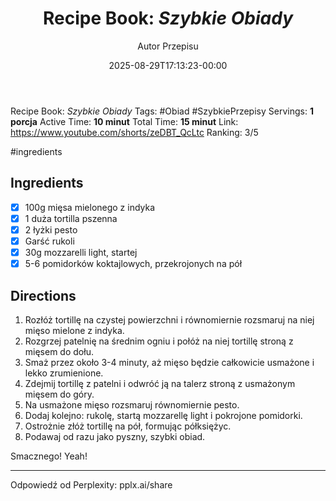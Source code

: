 ﻿---
draft: true
title: "Recipe Book: *Szybkie Obiady*"
author: "Autor Przepisu"
recipe_image: images/recipe-headers/default.avif
date: 2025-08-29T17:13:23-00:00
categories: ["do-kategoryzacji"]
tags: ["draft"]
tagline: "Przepis do sformatowania"
servings: 4
prep_time: 15
cook: true
cook_time: 30
calories: 300
protein: 20
fat: 10
carbohydrate: 25
---
Recipe Book: *Szybkie Obiady*
Tags: #Obiad #SzybkiePrzepisy 
Servings: **1 porcja**
Active Time: **10 minut**
Total Time: **15 minut**
Link: https://www.youtube.com/shorts/zeDBT_QcLtc
Ranking: 3/5

#ingredients 
## Ingredients
- [x] 100g mięsa mielonego z indyka
- [x] 1 duża tortilla pszenna
- [x] 2 łyżki pesto
- [x] Garść rukoli
- [x] 30g mozzarelli light, startej
- [x] 5-6 pomidorków koktajlowych, przekrojonych na pół

## Directions
1. Rozłóż tortillę na czystej powierzchni i równomiernie rozsmaruj na niej mięso mielone z indyka.
2. Rozgrzej patelnię na średnim ogniu i połóż na niej tortillę stroną z mięsem do dołu.
3. Smaż przez około 3-4 minuty, aż mięso będzie całkowicie usmażone i lekko zrumienione.
4. Zdejmij tortillę z patelni i odwróć ją na talerz stroną z usmażonym mięsem do góry.
5. Na usmażone mięso rozsmaruj równomiernie pesto.
6. Dodaj kolejno: rukolę, startą mozzarellę light i pokrojone pomidorki.
7. Ostrożnie złóż tortillę na pół, formując półksiężyc.
8. Podawaj od razu jako pyszny, szybki obiad.

Smacznego! Yeah!

---
Odpowiedź od Perplexity: pplx.ai/share